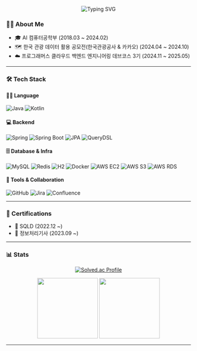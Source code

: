 <p align="center">
  <img src="https://readme-typing-svg.herokuapp.com?font=Fira+Code&pause=1000&color=F7A8B8&center=true&vCenter=true&width=435&lines=Backend+Engineer;Always+Learning+New+Things!" alt="Typing SVG" />
</p>

### 🧑‍💻 About Me
 - 🎓 AI 컴퓨터공학부 (2018.03 ~ 2024.02)
 - 🗺️ 한국 관광 데이터 활용 공모전(한국관광공사 & 카카오) (2024.04 ~ 2024.10)
 - ☁️ 프로그래머스 클라우드 백엔드 엔지니어링 데브코스 3기 (2024.11 ~ 2025.05)

---

### 🛠️ Tech Stack

#### 🧑‍💻 Language
![Java](https://img.shields.io/badge/Java-007396?style=flat-square&logo=OpenJDK&logoColor=white)
![Kotlin](https://img.shields.io/badge/Kotlin-7F52FF?style=flat-square&logo=Kotlin&logoColor=white)

#### 💻 Backend
![Spring](https://img.shields.io/badge/Spring-6DB33F?style=flat-square&logo=Spring&logoColor=white)
![Spring Boot](https://img.shields.io/badge/Spring%20Boot-6DB33F?style=flat-square&logo=SpringBoot&logoColor=white)
![JPA](https://img.shields.io/badge/JPA-007396?style=flat-square&logo=Hibernate&logoColor=white)
![QueryDSL](https://img.shields.io/badge/QueryDSL-512BD4?style=flat-square)

#### 🗄️ Database & Infra
![MySQL](https://img.shields.io/badge/MySQL-4479A1?style=flat-square&logo=MySQL&logoColor=white)
![Redis](https://img.shields.io/badge/Redis-DC382D?style=flat-square&logo=Redis&logoColor=white)
![H2](https://img.shields.io/badge/H2-0096D1?style=flat-square&logo=h2&logoColor=white)
![Docker](https://img.shields.io/badge/Docker-2496ED?style=flat-square&logo=Docker&logoColor=white)
![AWS EC2](https://img.shields.io/badge/AWS%20EC2-FF9900?style=flat-square&logo=AmazonEC2&logoColor=white)
![AWS S3](https://img.shields.io/badge/AWS%20S3-569A31?style=flat-square&logo=AmazonS3&logoColor=white)
![AWS RDS](https://img.shields.io/badge/AWS%20RDS-527FFF?style=flat-square&logo=AmazonRDS&logoColor=white)

#### 🔧 Tools & Collaboration
![GitHub](https://img.shields.io/badge/GitHub-181717?style=flat-square&logo=GitHub&logoColor=white)
![Jira](https://img.shields.io/badge/Jira-0052CC?style=flat-square&logo=Jira&logoColor=white)
![Confluence](https://img.shields.io/badge/Confluence-172B4D?style=flat-square&logo=Confluence&logoColor=white)

---

### 🧾 Certifications

- 📜 SQLD (2022.12 ~)
- 📜 정보처리기사 (2023.09 ~)

---

### 📊 Stats

<p align="center">
  <a href="https://solved.ac/tbvjflaos" target="_blank">
    <img src="http://mazassumnida.wtf/api/generate_badge?boj=tbvjflaos" alt="Solved.ac Profile"/>
  </a>
</p>

<p align="center">
  <img src="https://github-readme-stats.vercel.app/api?username=janghyeonsuk&show_icons=true&theme=tokyonight&hide_border=true" height="165" />
  <img src="https://github-readme-stats.vercel.app/api/top-langs/?username=janghyeonsuk&layout=compact&theme=tokyonight&hide_border=true" height="165" />
</p>

---
